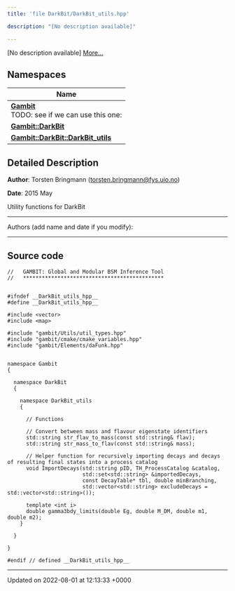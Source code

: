 ```yaml
---
title: 'file DarkBit/DarkBit_utils.hpp'

description: "[No description available]"

---
```







[No description available] [More...](#detailed-description)

## Namespaces

| Name           |
| -------------- |
| **[Gambit](/documentation/code/namespaces/namespacegambit/)** <br>TODO: see if we can use this one:  |
| **[Gambit::DarkBit](/documentation/code/namespaces/namespacegambit_1_1darkbit/)**  |
| **[Gambit::DarkBit::DarkBit_utils](/documentation/code/namespaces/namespacegambit_1_1darkbit_1_1darkbit__utils/)**  |

## Detailed Description


**Author**: Torsten Bringmann ([torsten.bringmann@fys.uio.no](mailto:torsten.bringmann@fys.uio.no)) 

**Date**: 2015 May

Utility functions for DarkBit



------------------

Authors (add name and date if you modify):



------------------




## Source code

```
//   GAMBIT: Global and Modular BSM Inference Tool
//   *********************************************


#ifndef __DarkBit_utils_hpp__
#define __DarkBit_utils_hpp__

#include <vector>
#include <map>

#include "gambit/Utils/util_types.hpp"
#include "gambit/cmake/cmake_variables.hpp"
#include "gambit/Elements/daFunk.hpp"


namespace Gambit
{

  namespace DarkBit
  {

    namespace DarkBit_utils
    {

      // Functions

      // Convert between mass and flavour eigenstate identifiers
      std::string str_flav_to_mass(const std::string& flav);
      std::string str_mass_to_flav(const std::string& mass);

      // Helper function for recursively importing decays and decays of resulting final states into a process catalog
      void ImportDecays(std::string pID, TH_ProcessCatalog &catalog,
                        std::set<std::string> &importedDecays,
                        const DecayTable* tbl, double minBranching,
                        std::vector<std::string> excludeDecays = std::vector<std::string>());

      template <int i>
      double gamma3bdy_limits(double Eg, double M_DM, double m1, double m2);
    }

  }

}

#endif // defined __DarkBit_utils_hpp__
```


-------------------------------

Updated on 2022-08-01 at 12:13:33 +0000
